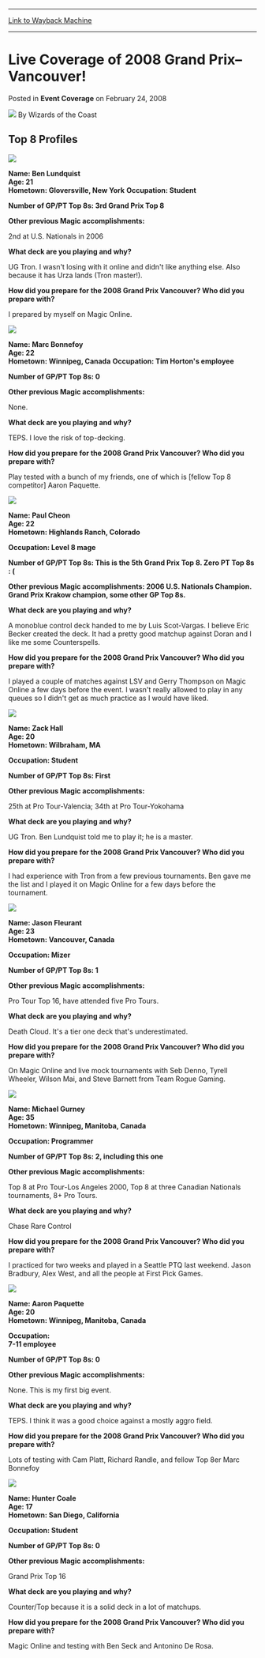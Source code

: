 
---
[Link to Wayback Machine](https://web.archive.org/web/20211028062751/https://magic.wizards.com/en/articles/archive/event-coverage/live-coverage-2008-grand-prix%E2%80%93vancouver-2008-02-24)

[_metadata_:author]:- "Wizards of the Coast"
[_metadata_:description]:- "Top 8 Profiles  Name: Ben Lundquist Age: 21 Hometown: Gloversville, New York Occupation: Student Number of GP/PT Top 8s: 3rd Grand Prix Top 8 Other previous Magic accomplishments: 2nd at U.S. Nationals in 2006 What deck are you playing and why? UG Tron. I wasn't losing with it online and didn't like anything else. Also because it has Urza lands (Tron master!). How did you"
[_metadata_:generator]:- "Drupal 7 (http://drupal.org)"
[_metadata_:node]:- "572086"
[_metadata_:publish_date]:- "2008-02-24"
[_metadata_:source]:- "div-main-content"
[_metadata_:title]:- "Live Coverage of 2008 Grand Prix–Vancouver!"
[_metadata_:wayback_capture_timestamp]:- "2021-10-28 06:27:51"
[_metadata_:wayback_raw_url]:- "https://web.archive.org/web/20211028062751id_/https://magic.wizards.com/en/articles/archive/event-coverage/live-coverage-2008-grand-prix%E2%80%93vancouver-2008-02-24"
[_metadata_:wayback_url]:- "https://magic.wizards.com/en/articles/archive/event-coverage/live-coverage-2008-grand-prix%E2%80%93vancouver-2008-02-24"
---


Live Coverage of 2008 Grand Prix–Vancouver!
===========================================



 Posted in **Event Coverage**
 on February 24, 2008 






![](https://media.magic.wizards.com/styles/auth_small/public/images/person/wizards_author.jpg)
By Wizards of the Coast












Top 8 Profiles
--------------




![](https://media.magic.wizards.com/image_legacy_migration/sideboard/images/gpvan08/T8_Lundquist.jpg)


**Name: Ben Lundquist**  
**Age: 21**  
**Hometown: Gloversville, New York**
**Occupation: Student**


**Number of GP/PT Top 8s: 3rd Grand Prix Top 8**


**Other previous Magic accomplishments:** 


2nd at U.S. Nationals in 2006


**What deck are you playing and why?**


UG Tron. I wasn't losing with it online and didn't like anything else. Also because it has Urza lands (Tron master!).


**How did you prepare for the 2008 Grand Prix Vancouver? Who did you prepare with?**


I prepared by myself on Magic Online.





![](https://media.magic.wizards.com/image_legacy_migration/sideboard/images/gpvan08/T8_Bonnefoy.jpg)


**Name: Marc Bonnefoy**  
**Age: 22**  
**Hometown: Winnipeg, Canada**
**Occupation: Tim Horton's employee**


**Number of GP/PT Top 8s: 0**


**Other previous Magic accomplishments:** 


None.


**What deck are you playing and why?**


TEPS. I love the risk of top-decking.


**How did you prepare for the 2008 Grand Prix Vancouver? Who did you prepare with?**  

Play tested with a bunch of my friends, one of which is [fellow Top 8 competitor] Aaron Paquette.





![](https://media.magic.wizards.com/image_legacy_migration/sideboard/images/gpvan08/T8_Cheon.jpg)

**Name: Paul Cheon**  
**Age: 22**  
**Hometown: Highlands Ranch, Colorado**


**Occupation: Level 8 mage**


**Number of GP/PT Top 8s: This is the 5th Grand Prix Top 8. Zero PT Top 8s : (**


**Other previous Magic accomplishments: 2006 U.S. Nationals Champion. Grand Prix Krakow champion, some other GP Top 8s.**


**What deck are you playing and why?**


A monoblue control deck handed to me by Luis Scot-Vargas. I believe Eric Becker created the deck. It had a pretty good matchup against Doran and I like me some Counterspells.


**How did you prepare for the 2008 Grand Prix Vancouver? Who did you prepare with?**


I played a couple of matches against LSV and Gerry Thompson on Magic Online a few days before the event. I wasn't really allowed to play in any queues so I didn't get as much practice as I would have liked.





![](https://media.magic.wizards.com/image_legacy_migration/sideboard/images/gpvan08/T8_Hall.jpg)

**Name: Zack Hall**  
**Age: 20**  
**Hometown: Wilbraham, MA**


**Occupation: Student**


**Number of GP/PT Top 8s: First**


**Other previous Magic accomplishments:** 


25th at Pro Tour-Valencia; 34th at Pro Tour-Yokohama


**What deck are you playing and why?**


UG Tron. Ben Lundquist told me to play it; he is a master.


**How did you prepare for the 2008 Grand Prix Vancouver? Who did you prepare with?**


I had experience with Tron from a few previous tournaments. Ben gave me the list and I played it on Magic Online for a few days before the tournament.





![](https://media.magic.wizards.com/image_legacy_migration/sideboard/images/gpvan08/T8_Fleurant-2.jpg)

**Name: Jason Fleurant**   
**Age: 23**  
**Hometown: Vancouver, Canada**


**Occupation: Mizer**


**Number of GP/PT Top 8s: 1**


**Other previous Magic accomplishments:** 


Pro Tour Top 16, have attended five Pro Tours.


**What deck are you playing and why?**


Death Cloud. It's a tier one deck that's underestimated.


**How did you prepare for the 2008 Grand Prix Vancouver? Who did you prepare with?**


On Magic Online and live mock tournaments with Seb Denno, Tyrell Wheeler, Wilson Mai, and Steve Barnett from Team Rogue Gaming.





![](https://media.magic.wizards.com/image_legacy_migration/sideboard/images/gpvan08/T8_Gurney.jpg)

**Name: Michael Gurney**  
**Age: 35**  
**Hometown: Winnipeg, Manitoba, Canada**


**Occupation: Programmer**


**Number of GP/PT Top 8s: 2, including this one**


**Other previous Magic accomplishments:** 


Top 8 at Pro Tour-Los Angeles 2000, Top 8 at three Canadian Nationals tournaments, 8+ Pro Tours.


**What deck are you playing and why?**


Chase Rare Control


**How did you prepare for the 2008 Grand Prix Vancouver? Who did you prepare with?**


I practiced for two weeks and played in a Seattle PTQ last weekend. Jason Bradbury, Alex West, and all the people at First Pick Games.





![](https://media.magic.wizards.com/image_legacy_migration/sideboard/images/gpvan08/T8_Paquette.jpg)

**Name: Aaron Paquette**  
**Age: 20**  
**Hometown: Winnipeg, Manitoba, Canada**


**Occupation:**   
**7-11 employee**


**Number of GP/PT Top 8s: 0**


**Other previous Magic accomplishments:** 


None. This is my first big event.


**What deck are you playing and why?**


TEPS. I think it was a good choice against a mostly aggro field.


**How did you prepare for the 2008 Grand Prix Vancouver? Who did you prepare with?**


Lots of testing with Cam Platt, Richard Randle, and fellow Top 8er Marc Bonnefoy





![](https://media.magic.wizards.com/image_legacy_migration/sideboard/images/gpvan08/T8_Coale.jpg)

**Name: Hunter Coale**  
**Age: 17**  
**Hometown: San Diego, California**


**Occupation: Student**


**Number of GP/PT Top 8s: 0**


**Other previous Magic accomplishments:**   

Grand Prix Top 16


**What deck are you playing and why?**


Counter/Top because it is a solid deck in a lot of matchups.


**How did you prepare for the 2008 Grand Prix Vancouver? Who did you prepare with?**


Magic Online and testing with Ben Seck and Antonino De Rosa.










